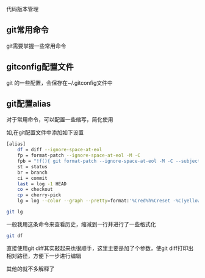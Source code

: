 代码版本管理

## git常用命令
git需要掌握一些常用命令

## gitconfig配置文件
git 的一些配置，会保存在~/.gitconfig文件中

## git配置alias
对于常用命令，可以配置一些缩写，简化使用

如,在git配置文件中添加如下设置
```bash
[alias]
	df = diff --ignore-space-at-eol
	fp = format-patch --ignore-space-at-eol -M -C
	fpb = "!f(){ git format-patch --ignore-space-at-eol -M -C --subject-prefix="PATCH][$(basename $PWD)/$(basename $(git config --get branch.$(basename $(cat .git/HEAD|awk '{print $2}')).merge))" ${*};};f"
	st = status
	br = branch
	ci = commit
	last = log -1 HEAD
	co = checkout
	cp = cherry-pick
	lg = log --color --graph --pretty=format:'%Cred%h%Creset -%C(yellow)%d%Creset %s %Cgreen(%cr) %C(bold blue)<%an>%Creset' --abbrev-commit

```

```bash
git lg
```
一般我用这条命令来查看历史，缩减到一行并进行了一些格式化
```bash
git df
```
直接使用git diff其实敲起来也很顺手，这里主要是加了个参数，使git diff打印出相对路径，方便下一步进行编辑

其他的就不多解释了






